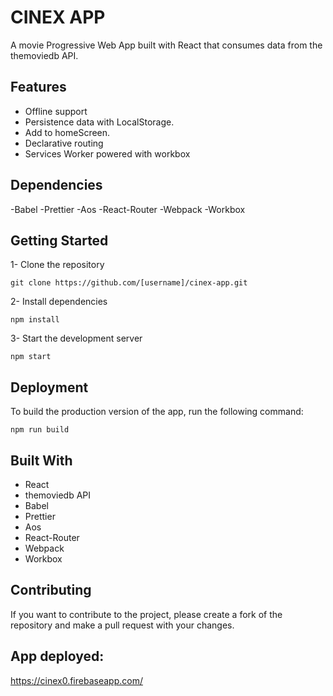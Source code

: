 # CINEX APP
A movie Progressive Web App built with React that consumes data from the themoviedb API.

## Features

- Offline support
- Persistence data with LocalStorage. 
- Add to homeScreen.
- Declarative routing
- Services Worker powered with workbox 

## Dependencies

-Babel
-Prettier
-Aos
-React-Router
-Webpack
-Workbox 


## Getting Started
1- Clone the repository
```console
git clone https://github.com/[username]/cinex-app.git
```
2- Install dependencies
```console
npm install
```
3- Start the development server
```console
npm start
```

## Deployment
To build the production version of the app, run the following command:
```console
npm run build
```
## Built With
- React
- themoviedb API
- Babel
- Prettier
- Aos
- React-Router
- Webpack
- Workbox

## Contributing
If you want to contribute to the project, please create a fork of the repository and make a pull request with your changes.

## App deployed:
https://cinex0.firebaseapp.com/



